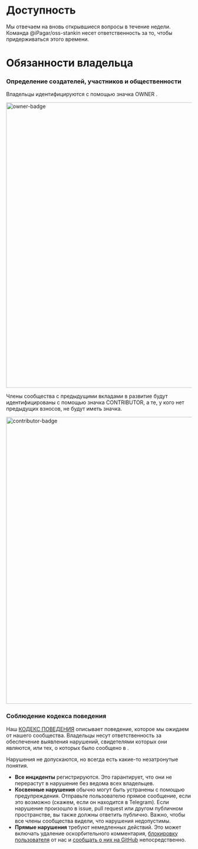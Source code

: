 # Доступность

Мы отвечаем на вновь открывшиеся вопросы в течение недели. Команда @iPagar/oss-stankin несет ответственность за то, чтобы придерживаться этого времени.

# Обязанности владельца

### Определение создателей, участников и общественности

Владельцы идентифицируются с помощью значка OWNER .

<img width="774" alt="owner-badge" src="https://user-images.githubusercontent.com/16547949/33770589-38f46312-dbfc-11e7-97a8-43118a086467.png">

Члены сообщества с предыдущими вкладами в развитие будут идентифицированы с помощью значка CONTRIBUTOR, а те, у кого нет предыдущих взносов, не будут иметь значка.

<img width="778" alt="contributor-badge" src="https://user-images.githubusercontent.com/16547949/33770637-6f3b5ebc-dbfc-11e7-882b-f7e9dd3d155b.png">

### Соблюдение кодекса поведения

Наш [КОДЕКС ПОВЕДЕНИЯ](templates/code-of-conduct.md) описывает поведение, которое мы ожидаем от нашего сообщества. Владельцы несут ответственность за обеспечение выявления нарушений, свидетелями которых они являются, или тех, о которых было сообщено в <EMAIL-FROM-CODE-OF-CONDUCT>.

Нарушения не допускаются, но всегда есть какие-то незатронутые понятия.

- **Все инциденты** регистрируются. Это гарантирует, что они не перерастут в нарушение без ведома всех владельцев.
- **Косвенные нарушения** обычно могут быть устранены с помощью предупреждения. Отправьте пользователю прямое сообщение, если это возможно (скажем, если он находится в Telegram). Если нарушение произошло в issue, pull request или другом публичном пространстве, вы также должны ответить публично. Важно, чтобы все члены сообщества видели, что нарушения недопустимы.
- **Прямые нарушения** требуют немедленных действий. Это может включать удаление оскорбительного комментария, [блокировку пользователя](https://help.github.com/articles/blocking-a-user-from-your-organization/) от нас и [сообщать о них на GitHub](https://help.github.com/articles/reporting-abuse-or-spam/) непосредственно.
